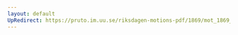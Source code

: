 ```yaml
---
layout: default
UpRedirect: https://pruto.im.uu.se/riksdagen-motions-pdf/1869/mot_1869__fk__8/mot_1869__fk__8-001.pdf
---
```

